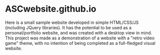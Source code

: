 # ASCwebsite.github.io

Here is a small sample website developed in simple HTML/CSS/JS (including JQuery libraries). It has the potential to be used as a personal/portfolio website, and was created with a desktop view in mind. This project was made as a demonstration of a website with a "retro video game" theme, with no intention of being completed as a full-fledged visual website.
